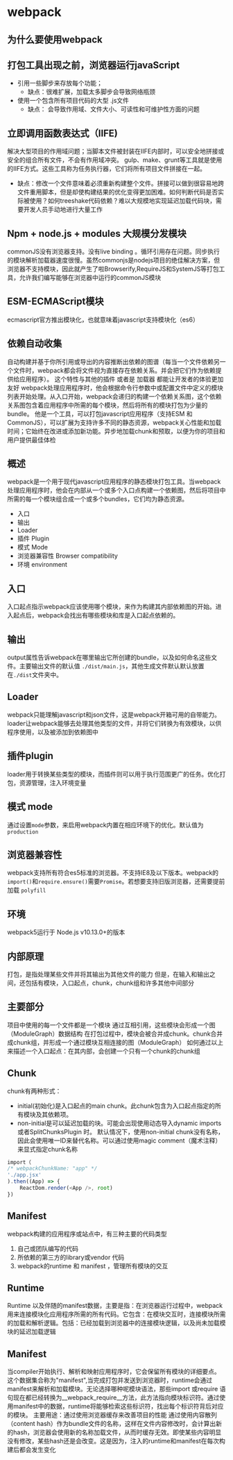 # webpack

## 为什么要使用webpack
## 打包工具出现之前，浏览器运行javaScript
- 引用一些脚步来存放每个功能；
  - 缺点：很难扩展，加载太多脚步会导致网络瓶颈
- 使用一个包含所有项目代码的大型 .js文件
  - 缺点： 会导致作用域、文件大小、可读性和可维护性方面的问题

## 立即调用函数表达式（IIFE)
解决大型项目的作用域问题；当脚本文件被封装在IIFE内部时，可以安全地拼接或安全的组合所有文件，不会有作用域冲突。 gulp、make、grunt等工具就是使用的IIFE方式。这些工具称为任务执行器，它们将所有项目文件拼接在一起。
- 缺点：修改一个文件意味着必须重新构建整个文件。拼接可以做到很容易地跨文件重用脚本，但是却使构建结果的优化变得更加困难。如何判断代码是否实际被使用？如何treeshake代码依赖？难以大规模地实现延迟加载代码块，需要开发人员手动地进行大量工作

## Npm + node.js + modules  大规模分发模块
commonJS没有浏览器支持。没有live binding 。循环引用存在问题。同步执行的模块解析加载器速度很慢。虽然commonjs是nodejs项目的绝佳解决方案，但浏览器不支持模块，因此就产生了啦Browserify,RequireJS和SystemJS等打包工具，允许我们编写能够在浏览器中运行的commonJS模块

## ESM-ECMAScript模块
ecmascript官方推出模块化，也就意味着javascript支持模块化（es6）

## 依赖自动收集
自动构建并基于你所引用或导出的内容推断出依赖的图谱（每当一个文件依赖另一个文件时，webpack都会将文件视为直接存在依赖关系。并会把它们作为依赖提供给应用程序）。 这个特性与其他的插件 或者是 加载器 都能让开发者的体验更加友好
webpack处理应用程序时，他会根据命令行参数中或配置文件中定义的模块列表开始处理。从入口开始，webpack会递归的构建一个依赖关系图，这个依赖关系图包含着应用程序中所需的每个模块，然后将所有的模块打包为少量的bundle。
他是一个工具，可以打包javascript应用程序（支持ESM 和CommonJS），可以扩展为支持许多不同的静态资源，webpack关心性能和加载时间；它始终在改进或添加新功能。异步地加载chunk和预取，以便为你的项目和用户提供最佳体检

## 概述
webpack是一个用于现代javascript应用程序的静态模块打包工具。当webpack处理应用程序时，他会在内部从一个或多个入口点构建一个依赖图，然后将项目中所需的每一个模块组合成一个或多个bundles，它们均为静态资源。
- 入口
- 输出
- Loader
- 插件 Plugin
- 模式 Mode
- 浏览器兼容性 Browser compatibility
- 环境 environment

## 入口
入口起点指示webpack应该使用哪个模块，来作为构建其内部依赖图的开始。进入起点后，webpack会找出有哪些模块和库是入口起点依赖的。

## 输出
output属性告诉webpack在哪里输出它所创建的bundle，以及如何命名这些文件。主要输出文件的默认值 `./dist/main.js`，其他生成文件默认默认放置在`./dist`文件夹中。

## Loader
webpack只能理解javascript和json文件，这是webpack开箱可用的自带能力。loader让webpack能够去处理其他类型的文件，并将它们转换为有效模块，以供程序使用，以及被添加到依赖图中

## 插件plugin
loader用于转换某些类型的模块，而插件则可以用于执行范围更广的任务。优化打包，资源管理，注入环境变量

## 模式 mode
通过设置`mode`参数，来启用webpack内置在相应环境下的优化。默认值为`production`

## 浏览器兼容性
webpack支持所有符合es5标准的浏览器。不支持IE8及以下版本。webpack的`import()`和`require.ensure()`需要`Promise`。若想要支持旧版浏览器，还需要提前加载 `polyfill`

## 环境
webpack5运行于 Node.js v10.13.0+的版本

## 内部原理
打包，是指处理某些文件并将其输出为其他文件的能力
但是，在输入和输出之间，还包括有模块，入口起点，chunk，chunk组和许多其他中间部分

## 主要部分
项目中使用的每一个文件都是一个模块
通过互相引用，这些模块会形成一个图（ModuleGraph）数据结构
在打包过程中，模块会被合并成chunk。chunk合并成chunk组，并形成一个通过模块互相连接的图（ModuleGraph）
如何通过以上来描述一个入口起点：在其内部，会创建一个只有一个chunk的chunk组

## Chunk
chunk有两种形式：
- initial(初始化)是入口起点的main chunk。此chunk包含为入口起点指定的所有模块及其依赖项。
- non-initial是可以延迟加载的块。可能会出现使用动态导入dynamic imports或者SplitChunksPlugin 时。
默认情况下，使用non-initial chunk没有名称，因此会使用唯一ID来替代名称。可以通过使用magic comment（魔术注释）来显式指定chunk名称
```js
import（
/* webpackChunkName: "app" */
'./app.jsx'
).then((App) => {
    ReactDom.render(<App />, root)
}) 
```

## Manifest
webpack构建的应用程序或站点中，有三种主要的代码类型
1. 自己或团队编写的代码
2. 所依赖的第三方的library或vendor 代码
3. webpack的runtime 和 manifest ，管理所有模块的交互

## Runtime
Runtime 以及伴随的manifest数据，主要是指：在浏览器运行过程中，webpack用来连接模块化应用程序所需的所有代码。它包含：在模块交互时，连接模块所需的加载和解析逻辑。包括：已经加载到浏览器中的连接模块逻辑，以及尚未加载模块的延迟加载逻辑

## Manifest

当compiler开始执行、解析和映射应用程序时，它会保留所有模块的详细要点。这个数据集合称为"manifest",当完成打包并发送到浏览器时，runtime会通过manifest来解析和加载模块。无论选择哪种呢模块语法，那些import 或require 语句现在都已经转换为__webpack_require__方法，此方法指向模块标识符。通过使用manifest中的数据，runtime将能够检索这些标识符，找出每个标识符背后对应的模块。
主要用途：通过使用浏览器缓存来改善项目的性能
通过使用内容散列（content hash）作为bundle文件的名称，这样在文件内容修改时，会计算出新的hash，浏览器会使用新的名称加载文件，从而时缓存无效。即使某些内容明显没有修改，某些hash还是会改变。这是因为，注入的runtime和manifest在每次构建后都会发生变化

